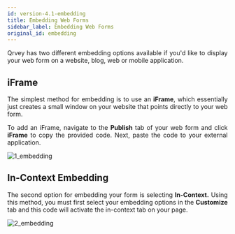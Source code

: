 ```yaml
---
id: version-4.1-embedding
title: Embedding Web Forms
sidebar_label: Embedding Web Forms
original_id: embedding
---
```

<div style="text-align: justify">

Qrvey has two different embedding options available if you'd like to display your web form on a website, blog, web or mobile application. 

## iFrame
The simplest method for embedding is to use an **iFrame**, which essentially just creates a small window on your website that points directly to your web form. 

To add an iFrame, navigate to the **Publish** tab of your web form and click **iFrame** to copy the provided code. Next, paste the code to your external application.

![1_embedding](https://s3.amazonaws.com/cdn.qrvey.com/documentation_assets/ui-docs/web-forms/3.4.1.4_embedding/1_embedding.png#thumbnail)

## In-Context Embedding
The second option for embedding your form is selecting **In-Context.** Using this method, you must first select your embedding options in the **Customize** tab and this code will activate the in-context tab on your page. 

![2_embedding](https://s3.amazonaws.com/cdn.qrvey.com/documentation_assets/ui-docs/web-forms/3.4.1.4_embedding/2_embedding.png#thumbnail)

